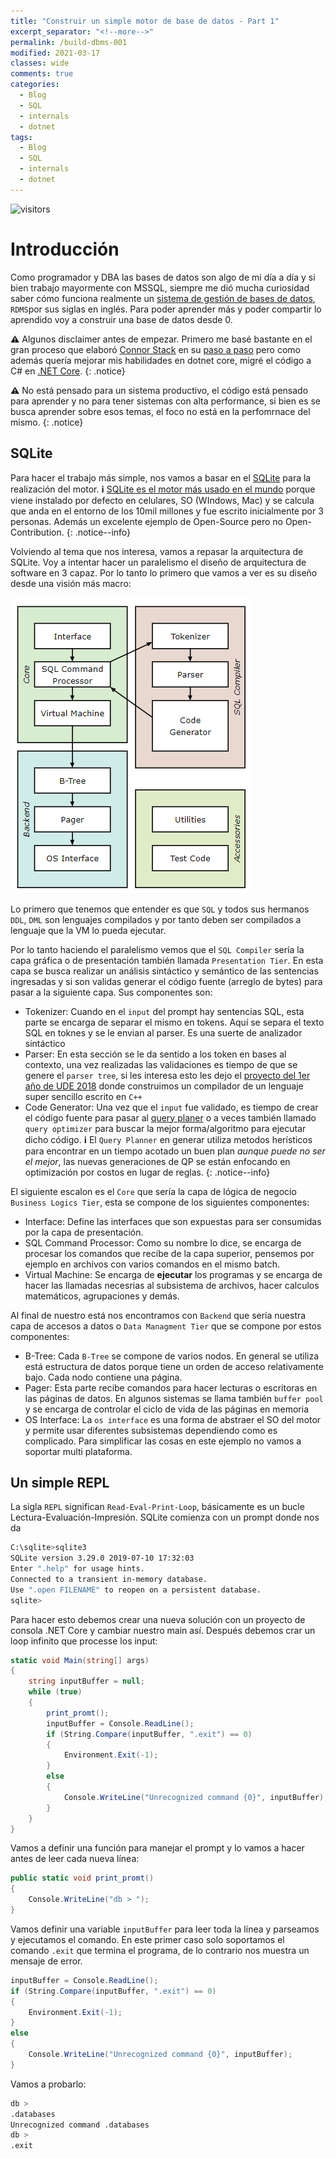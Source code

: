 ```yaml
---
title: "Construir un simple motor de base de datos - Part 1"
excerpt_separator: "<!--more-->"
permalink: /build-dbms-001
modified: 2021-03-17    
classes: wide
comments: true
categories:
  - Blog
  - SQL
  - internals
  - dotnet
tags:
  - Blog
  - SQL
  - internals
  - dotnet
---
```


![visitors](https://visitor-badge.glitch.me/badge?page_id=includewareok.blog.2021-03-17-build-dbms-001")

# Introducción
Como programador y DBA las bases de datos son algo de mi día a día y si bien trabajo mayormente con MSSQL, siempre me dió mucha curiosidad saber cómo funciona realmente un [sistema de gestión de bases de datos](https://es.wikipedia.org/wiki/Sistema_de_gesti%C3%B3n_de_bases_de_datos_relacionales), `RDMS`por sus siglas en inglés. Para poder aprender más y poder compartir lo aprendido voy a construir una base de datos desde 0. 

<!--more-->

**⚠️** Algunos disclaimer antes de empezar. Primero me basé bastante en el gran proceso que elaboró [Connor Stack](https://github.com/cstack) en su [paso a paso](https://cstack.github.io/db_tutorial/) pero como además quería mejorar mis habilidades en dotnet core, migré el código a C# en [.NET Core](https://dotnet.microsoft.com/learn/aspnet/what-is-aspnet-core).
{: .notice}

**⚠️** No está pensado para un sistema productivo, el código está pensado para aprender y no para tener sistemas con alta performance, si bien es se busca aprender sobre esos temas, el foco no está en la perfomrnace del mismo.
{: .notice}


## SQLite
 Para hacer el trabajo más simple, nos vamos a basar en el [SQLite](https://www.sqlite.org/arch.html) para la realización del motor. 
 **:information_source:** [SQLite es el motor más usado en el mundo](https://www.sqlite.org/mostdeployed.html) porque viene instalado por defecto en celulares, SO (WIndows, Mac) y se calcula que anda en el entorno de los 10mil millones y fue escrito inicialmente por 3 personas. Además un excelente ejemplo de Open-Source pero no Open-Contribution.
{: .notice--info}

Volviendo al tema que nos interesa, vamos a repasar la arquitectura de SQLite. Voy a intentar hacer un paralelismo el diseño de arquitectura de software en 3 capaz. Por lo tanto lo primero que vamos a ver es su diseño desde una visión más macro:

![Imagen-002](/assets/images/2021-03/17/002.png)

Lo primero que tenemos que entender es que `SQL` y todos sus hermanos `DDL`, `DML` son lenguajes compilados y por tanto deben ser compilados a lenguaje que la VM lo pueda ejecutar. 

Por lo tanto haciendo el paralelismo vemos que el `SQL Compiler` sería la capa gráfica o de presentación también llamada `Presentation Tier`. En esta capa se busca realizar un análisis sintáctico y semántico de las sentencias ingresadas y si son validas generar el código fuente (arreglo de bytes) para pasar a la siguiente capa. Sus componentes son:
* Tokenizer: Cuando en el `input` del prompt hay sentencias SQL, esta parte se encarga de separar el mismo en tokens. Aquí se separa el texto SQL en toknes y se le envian al parser. Es una suerte de analizador sintáctico 
* Parser: En esta sección se le da sentido a los token en bases al contexto, una vez realizadas las validaciones es tiempo de que se genere el `parser tree`, si les interesa esto les dejo el [proyecto del 1er año de UDE 2018](https://github.com/felipeschneider88/UDE-Taller-I-2018) donde construimos un compilador de un lenguaje super sencillo escrito en `C++`
* Code Generator: Una vez que el `input` fue validado, es tiempo de crear el código fuente para pasar al [query planer](https://sqlite.org/queryplanner-ng.html) o a veces también llamado `query optimizer` para buscar la mejor forma/algoritmo para ejecutar dicho código.
 **:information_source:** El `Query Planner` en generar utiliza metodos herísticos para encontrar en un tiempo acotado un buen plan _aunque puede no ser el mejor_, las nuevas generaciones de QP se están enfocando en optimización por costos en lugar de reglas.
{: .notice--info}


 El siguiente escalon es el `Core` que sería la capa de lógica de negocio `Business Logics Tier`, esta se compone de los siguientes componentes:
 * Interface: Define las interfaces que son expuestas para ser consumidas por la capa de presentación.
 * SQL Command Processor: Como su nombre lo dice, se encarga de procesar los comandos que recibe de la capa superior, pensemos por ejemplo en archivos con varios comandos en el mismo batch.
 * Virtual Machine: Se encarga de **ejecutar** los programas y se encarga de hacer las llamadas necesrias al subsistema de archivos, hacer calculos matemáticos, agrupaciones y demás.

 Al final de nuestro está nos encontramos con `Backend` que sería nuestra capa de accesos a datos o `Data Managment Tier` que se compone por estos componentes:
 * B-Tree: Cada `B-Tree` se compone de varios nodos. En general se utiliza está estructura de datos porque tiene un orden de acceso relativamente bajo. Cada nodo contiene una página. 
 * Pager: Esta parte recibe comandos para hacer lecturas o escritoras en las páginas de datos. En algunos sistemas se llama también `buffer pool` y se encarga de controlar el ciclo de vida de las páginas en memoria
 * OS Interface: La `os interface` es una forma de abstraer el SO del motor y permite usar diferentes subsistemas dependiendo como es complicado. Para simplificar las cosas en este ejemplo no vamos a soportar multi plataforma.


## Un simple REPL
La sigla `REPL` significan `Read-Eval-Print-Loop`, básicamente es un bucle Lectura-Evaluación-Impresión. SQLite comienza con un prompt donde nos da

``` bash
C:\sqlite>sqlite3
SQLite version 3.29.0 2019-07-10 17:32:03
Enter ".help" for usage hints.
Connected to a transient in-memory database.
Use ".open FILENAME" to reopen on a persistent database.
sqlite>
```

Para hacer esto debemos crear una nueva solución con un proyecto de consola .NET Core y cambiar nuestro main así. Después debemos crar un loop infinito que processe los input:

``` c#
static void Main(string[] args)
{
    string inputBuffer = null;
    while (true)
    {
        print_promt();
        inputBuffer = Console.ReadLine();
        if (String.Compare(inputBuffer, ".exit") == 0)
        {
            Environment.Exit(-1);
        }
        else
        {
            Console.WriteLine("Unrecognized command {0}", inputBuffer);
        }
    }
}
``` 

Vamos a definir una función para manejar el prompt y lo vamos a hacer antes de leer cada nueva línea:
``` c#
public static void print_promt()
{
    Console.WriteLine("db > ");
}
```

Vamos definir una variable `inputBuffer` para leer toda la línea y parseamos y ejecutamos el comando. En este primer caso solo soportamos el comando `.exit` que termina el programa, de lo contrario nos muestra un mensaje de error.

``` c#
inputBuffer = Console.ReadLine();
if (String.Compare(inputBuffer, ".exit") == 0)
{
    Environment.Exit(-1);
}
else
{
    Console.WriteLine("Unrecognized command {0}", inputBuffer);
}
```

Vamos a probarlo:

``` bash
db >
.databases
Unrecognized command .databases
db >
.exit

```